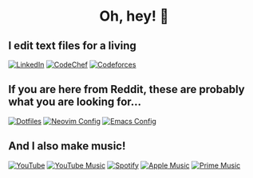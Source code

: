 <h1 align="center">Oh, hey! 👋</h1>

## I edit text files for a living

[![LinkedIn](https://img.shields.io/badge/LinkedIn-0A66C2?style=for-the-badge&logo=linkedin&logoColor=white)](https://www.linkedin.com/in/madhavan-raja/)
[![CodeChef](https://img.shields.io/badge/CodeChef-5B4638?style=for-the-badge&logo=CodeChef&logoColor=white)](https://www.codechef.com/users/flipped_flop)
[![Codeforces](https://img.shields.io/badge/Codeforces-1F8ACB?style=for-the-badge&logo=codeforces&logoColor=white)](https://codeforces.com/profile/madhavan_raja)

## If you are here from Reddit, these are probably what you are looking for...
[![Dotfiles](https://img.shields.io/badge/Dotfiles-FCC624?style=for-the-badge&logo=linux&logoColor=black)](https://github.com/madhavan-raja/dotfiles)
[![Neovim Config](https://img.shields.io/badge/Neovim%20Config-57A143?style=for-the-badge&logo=neovim&logoColor=white)](https://github.com/madhavan-raja/dotfiles/tree/master/.config/nvim)
[![Emacs Config](https://img.shields.io/badge/Emacs%20Config-7F5AB6?style=for-the-badge&logo=gnuemacs&logoColor=white)](https://github.com/madhavan-raja/emacs-config)

## And I also make music!
[![YouTube](https://img.shields.io/badge/YouTube-FF0000?style=for-the-badge&logo=youtube&logoColor=white)](https://www.youtube.com/channel/UCUJpBtAPxeklEVsFopd03Uw)
[![YouTube Music](https://img.shields.io/badge/YouTube_Music-FF0000?style=for-the-badge&logo=youtube-music&logoColor=white)](https://music.youtube.com/channel/UCw2X4qo9A8116sQ85CsdhTg)
[![Spotify](https://img.shields.io/badge/Spotify-1DB954?&style=for-the-badge&logo=spotify&logoColor=white)](https://open.spotify.com/artist/0i3NYGd9w6DaHSXCE0eq2R)
[![Apple Music](https://img.shields.io/badge/Apple%20Music-FA243C?style=for-the-badge&logo=applemusic&logoColor=white)](https://music.apple.com/us/artist/cute-fluffy-kitten/1526052115)
[![Prime Music](https://img.shields.io/badge/Prime%20Music-00A8E1?style=for-the-badge&logo=amazonprime&logoColor=white)](https://www.amazon.com/gp/product/B08F4HLGHF/)

</html>
